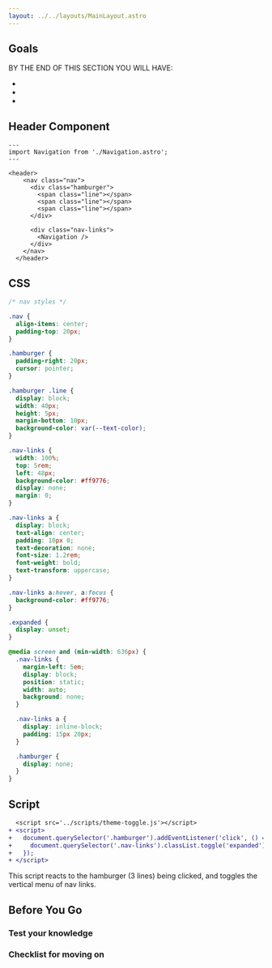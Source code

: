 ```yaml
---
layout: ../../layouts/MainLayout.astro
---
```


## Goals

BY THE END OF THIS SECTION YOU WILL HAVE:

- 

- 

- 

## Header Component
```astro
---
import Navigation from './Navigation.astro';
---

<header>
    <nav class="nav">
      <div class="hamburger">
        <span class="line"></span>
        <span class="line"></span>
        <span class="line"></span>
      </div>

      <div class="nav-links">
        <Navigation />
      </div>
    </nav>
  </header>
```

## CSS

```css
/* nav styles */

.nav {
  align-items: center;
  padding-top: 20px;
}

.hamburger {
  padding-right: 20px;
  cursor: pointer;
}

.hamburger .line {
  display: block;
  width: 40px;
  height: 5px;
  margin-bottom: 10px;
  background-color: var(--text-color);
}

.nav-links {
  width: 100%;
  top: 5rem;
  left: 48px;
  background-color: #ff9776;
  display: none;
  margin: 0;
}

.nav-links a {
  display: block;
  text-align: center;
  padding: 10px 0;
  text-decoration: none;
  font-size: 1.2rem;
  font-weight: bold;
  text-transform: uppercase;
}

.nav-links a:hover, a:focus {
  background-color: #ff9776;
}

.expanded {
  display: unset;
}

@media screen and (min-width: 636px) {
  .nav-links {
    margin-left: 5em;
    display: block;
    position: static;
    width: auto;
    background: none;
  }

  .nav-links a {
    display: inline-block;
    padding: 15px 20px;
  }

  .hamburger {
    display: none;
  }
}
```
## Script

```diff
  <script src='../scripts/theme-toggle.js'></script>
+ <script>
+   document.querySelector('.hamburger').addEventListener('click', () => {
+     document.querySelector('.nav-links').classList.toggle('expanded');
+   });
+ </script>
```

This script reacts to the hamburger (3 lines) being clicked, and toggles the vertical menu of nav links.

## Before You Go

### Test your knowledge

### Checklist for moving on